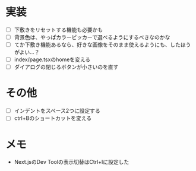 # 実装
- [ ] 下敷きをリセットする機能も必要かも
- [ ] 背景色は、やっぱカラーピッカーで選べるようにするべきなのかな
- [ ] てか下敷き機能あるなら、好きな画像をそのまま使えるようにも、したほうがよい…？
- [ ] index/page.tsxのhomeを変える
- [ ] ダイアログの閉じるボタンが小さいのを直す

# その他
- [ ] インデントをスペース2つに設定する
- [ ] ctrl+Bのショートカットを変える

# メモ
- Next.jsのDev Toolの表示切替はCtrl+Iに設定した
